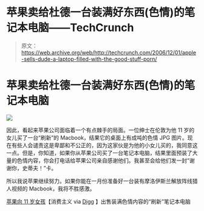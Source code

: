 # 苹果卖给杜德一台装满好东西(色情)的笔记本电脑——TechCrunch

> 原文：<https://web.archive.org/web/http://techcrunch.com/2006/12/01/apple-sells-dude-a-laptop-filled-with-the-good-stuff-porn/>

# 苹果卖给杜德一台装满好东西(色情)的笔记本电脑

![](img/763162908083ffc3c4d35b6a68c8afb9.png)

因此，看起来苹果公司面临着一个有点棘手的局面。一位绅士在伦敦为他 11 岁的女儿买了一台“刷新”的 Macbook，结果它的桌面上有成吨的色情 JPG 图片。现在有些人会谴责这是卑鄙和不公正的，因为这家伙是为他的小女儿买的，我同意这一点。但是，你知道，如果你从苹果公司买了一台笔记本电脑，结果里面预装了大量的色情内容，你会打电话给苹果公司亲自感谢他们。我甚至会给他们发一封“谢谢你，史蒂夫！”卡。

所以我说苹果继续努力。如果你能在一月份准备好一台装有摩洛伊斯兰解放阵线猎人视频的 Macbook，我将不胜感激。

[苹果向 11 岁女孩](https://web.archive.org/web/20210115181014/http://www.consumerist.com/consumer/apple/apple-sells-refreshed-laptop-filled-with-porn-to-11-year-old-girl-218422.php)【消费主义 via [Digg](https://web.archive.org/web/20210115181014/http://www.digg.com/) 】出售装满色情内容的“刷新”笔记本电脑
